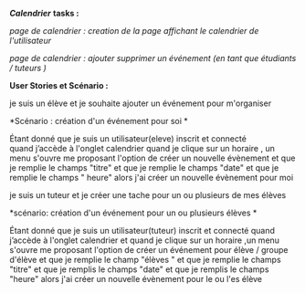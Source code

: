 ***Calendrier***
**tasks :**

*page de calendrier : creation de la page affichant le calendrier de l'utilisateur*

*page de calendrier : ajouter supprimer un événement (en tant que étudiants / tuteurs )*

**User Stories et Scénario :**

je suis un élève et je souhaite ajouter un événement  pour m'organiser

*Scénario : création  d'un événement pour soi *

Étant donné que je suis un utilisateur(eleve) inscrit et connecté  
quand j’accède à l'onglet calendrier 
quand je clique sur un horaire , un menu s'ouvre 
me proposant l'option de créer un nouvelle évènement 
et que je remplie le champs "titre"
et que je remplie le champs "date" 
et que je remplie le champs " heure" 
alors j'ai créer  un nouvelle évènement pour moi 

je suis un tuteur et je créer une tache pour un ou plusieurs de mes élèves 

*scénario: création  d'un événement  pour un ou plusieurs élèves * 

Étant donné que je suis un utilisateur(tuteur) inscrit et connecté
quand j’accède à l'onglet calendrier 
et quand je clique sur un horaire ,un menu s'ouvre
me proposant l'option de créer un événement  pour élève / groupe d'élève 
et que je remplie le champ "élèves "
et que je remplie le champs "titre"
et que je remplis le champs "date"
et que je remplis le champs "heure"
alors j'ai créer un nouvelle évènement pour le ou l'es élève 
